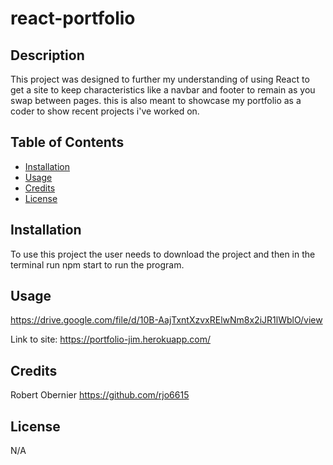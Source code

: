 # react-portfolio

## Description

This project was designed to further my understanding of using React to get a site to keep characteristics like a navbar and footer to remain as you swap between pages. this is also meant to showcase my portfolio as a coder to show recent projects i've worked on.

## Table of Contents

 - [Installation](#installation)
 - [Usage](#usage)
 - [Credits](#credits)
 - [License](#license)

## Installation

To use this project the user needs to download the project and then in the terminal run npm start to run the program.

## Usage

https://drive.google.com/file/d/10B-AajTxntXzvxRElwNm8x2iJR1lWblO/view

Link to site: https://portfolio-jim.herokuapp.com/

## Credits

Robert Obernier
https://github.com/rjo6615

## License

N/A